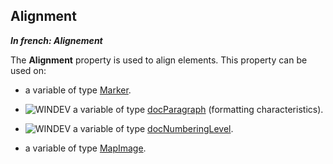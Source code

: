 
## Alignment

***In french: Alignement***
	

<a name="XUse"></a>
<a name="Use"></a>
<a name="description"></a>
The **Alignment** property is used to align elements. This property can be used on:

- a variable of type [Marker](../WDLang3/1000019940.md).

- ![WINDEV](https://doc.pcsoft.fr/ext/images/us/WD.png) a variable of type [docParagraph](../WDLang1/1000022483.md) (formatting characteristics).

- ![WINDEV](https://doc.pcsoft.fr/ext/images/us/WD.png) a variable of type [docNumberingLevel](../WDLang1/1000022799.md).

- a variable of type [MapImage](../WDLang3/1000025523.md).




